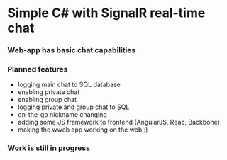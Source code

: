 # Simple C# with SignalR real-time chat

### Web-app has basic chat capabilities

### Planned features

- logging main chat to SQL database
- enabling private chat
- enabling group chat
- logging private and group chat to SQL
- on-the-go nickname changing
- adding some JS framework to frontend (AngularJS, Reac, Backbone)
- making the wweb app working on the web :)

### Work is still in progress
